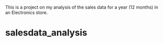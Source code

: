 This is a project on my analysis of the sales data for a year (12 months) in  an Electronics store. 
# salesdata_analysis
